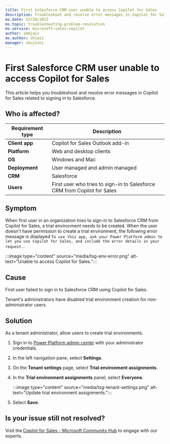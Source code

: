 ```yaml
---
title: First Salesforce CRM user unable to access Copilot for Sales
description: Troubleshoot and resolve error messages in Copilot for Sales related to signing in to Salesforce.
ms.date: 12/20/2023
ms.topic: troubleshooting-problem-resolution
ms.service: microsoft-sales-copilot
author: sbmjais
ms.author: shjais
manager: shujoshi
---
```


# First Salesforce CRM user unable to access Copilot for Sales

This article helps you troubleshoot and resolve error messages in Copilot for Sales related to signing in to Salesforce.

## Who is affected?

| Requirement type |Description  |
|---------|---------|
|**Client app**     |  Copilot for Sales Outlook add-in        |
|**Platform**     | Web and desktop clients         |
|**OS**     | Windows and Mac         |
|**Deployment**     | User managed and admin managed       |
|**CRM**     | Salesforce        |
|**Users**     | First user who tries to sign-in to Salesforce CRM from Copilot for Sales   |

## Symptom

When first user in an organization tries to sign-in to Salesforce CRM from Copilot for Sales, a trial environment needs to be created. When the user doesn't have permission to create a trial environment, the following error message is displayed `To use this app, ask your Power Platform admin to let you use Copilot for Sales, and include the error details in your request.`.

:::image type="content" source="media/tsg-env-error.png" alt-text="Unable to access Copilot for Sales.":::

## Cause

First user failed to sign in to Salesforce CRM using Copilot for Sales.

Tenant's administrators have disabled trial environment creation for non-administrator users. 

## Solution

As a tenant administrator, allow users to create trial environments.

1. Sign in to [Power Platform admin center](https://admin.powerplatform.microsoft.com/) with your administrator credentials.

2. In the left navigation pane, select **Settings**.

3. On the **Tenant settings** page, select **Trial environment assignments**.

4. In the **Trial environment assignments** panel, select **Everyone**.

    :::image type="content" source="media/tsg-tenant-settings.png" alt-text="Update trial environment assignments.":::

5. Select **Save**.

## Is your issue still not resolved?

Visit the [Copilot for Sales - Microsoft Community Hub](https://techcommunity.microsoft.com/t5/viva-sales/bd-p/VivaSales) to engage with our experts.
